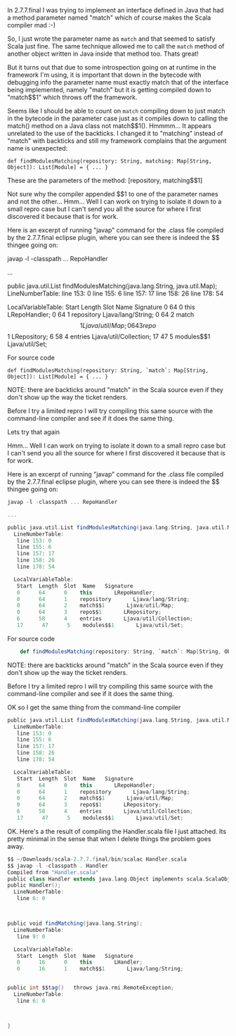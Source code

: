 In 2.7.7.final I was trying to implement an interface defined in Java that had a method parameter named "match" which of course makes the Scala compiler mad :-)

So, I just wrote the parameter name as `match` and that seemed to satisfy Scala just fine. The same technique allowed me to call the `match` method of another object written in Java inside that method too. Thats great!

But it turns out that due to some introspection going on at runtime in the framework I'm using, it is important that down in the bytecode with debugging info the parameter name must exactly match that of the interface being implemented, namely "match" but it is getting compiled down to "match$$1" which throws off the framework.

Seems like I should be able to count on `match` compiling down to just match in the bytecode in the parameter case just as it compiles down to calling the match() method on a Java class not match$$1().
Hmmmm... It appears unrelated to the use of the backticks. I changed it to "matching" instead of "match" with backticks and still my framework complains that the argument name is unexpected:

    def findModulesMatching(repository: String, matching: Map[String, Object]): List[Module] = { ... }

These are the parameters of the method: [repository, matching$$1]

Not sure why the compiler appended $$1 to one of the parameter names and not the other...
Hmm... Well I can work on trying to isolate it down to a small repro case but I can't send you all the source for where I first discovered it because that is for work.

Here is an excerpt of running "javap" command for the .class file compiled by the 2.7.7.final eclipse plugin, where you can see there is indeed the $$ thingee going on:

javap -l -classpath ... RepoHandler

...

public java.util.List findModulesMatching(java.lang.String, java.util.Map);
  LineNumberTable: 
   line 153: 0
   line 155: 6
   line 157: 17
   line 158: 26
   line 178: 54

  LocalVariableTable: 
   Start  Length  Slot  Name   Signature
   0      64      0    this       LRepoHandler;
   0      64      1    repository       Ljava/lang/String;
   0      64      2    match$$1       Ljava/util/Map;
   0      64      3    repo$$1       LRepository;
   6      58      4    entries       Ljava/util/Collection;
   17      47      5    modules$$1       Ljava/util/Set;

For source code

    def findModulesMatching(repository: String, `match`: Map[String, Object]): List[Module] = { ... }

NOTE: there are backticks around "match" in the Scala source even if they don't show up the way the ticket renders.

Before I try a limited repro I will try compiling this same source with the command-line compiler and see if it does the same thing.

Lets try that again

Hmm... Well I can work on trying to isolate it down to a small repro case but I can't send you all the source for where I first discovered it because that is for work.

Here is an excerpt of running "javap" command for the .class file compiled by the 2.7.7.final eclipse plugin, where you can see there is indeed the $$ thingee going on:

```scala
javap -l -classpath ... RepoHandler

...

public java.util.List findModulesMatching(java.lang.String, java.util.Map);
  LineNumberTable: 
   line 153: 0
   line 155: 6
   line 157: 17
   line 158: 26
   line 178: 54

  LocalVariableTable: 
   Start  Length  Slot  Name   Signature
   0      64      0    this       LRepoHandler;
   0      64      1    repository       Ljava/lang/String;
   0      64      2    match$$1       Ljava/util/Map;
   0      64      3    repo$$1       LRepository;
   6      58      4    entries       Ljava/util/Collection;
   17      47      5    modules$$1       Ljava/util/Set;
```

For source code

```scala
    def findModulesMatching(repository: String, `match`: Map[String, Object]): List[Module] = { ... }
```

NOTE: there are backticks around "match" in the Scala source even if they don't show up the way the ticket renders.

Before I try a limited repro I will try compiling this same source with the command-line compiler and see if it does the same thing.

OK so I get the same thing from the command-line compiler

```scala
public java.util.List findModulesMatching(java.lang.String, java.util.Map);
  LineNumberTable: 
   line 153: 0
   line 155: 6
   line 157: 17
   line 158: 26
   line 178: 54

  LocalVariableTable: 
   Start  Length  Slot  Name   Signature
   0      64      0    this       LRepoHandler;
   0      64      1    repository       Ljava/lang/String;
   0      64      2    match$$1       Ljava/util/Map;
   0      64      3    repo$$1       LRepository;
   6      58      4    entries       Ljava/util/Collection;
   17      47      5    modules$$1       Ljava/util/Set;
```
OK. Here's a the result of compiling the Handler.scala file I just attached. Its pretty minimal in the sense that when I delete things the problem goes away.

```scala
$$ ~/Downloads/scala-2.7.7.final/bin/scalac Handler.scala 
$$ javap -l -classpath . Handler
Compiled from "Handler.scala"
public class Handler extends java.lang.Object implements scala.ScalaObject{
public Handler();
  LineNumberTable: 
   line 6: 0



public void findMatching(java.lang.String);
  LineNumberTable: 
   line 9: 0

  LocalVariableTable: 
   Start  Length  Slot  Name   Signature
   0      16      0    this       LHandler;
   0      16      1    match$$1       Ljava/lang/String;


public int $$tag()   throws java.rmi.RemoteException;
  LineNumberTable: 
   line 6: 0



}
```
